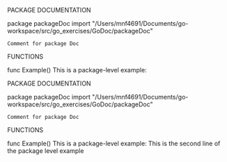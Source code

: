 PACKAGE DOCUMENTATION

package packageDoc
    import "/Users/mnf4691/Documents/go-workspace/src/go_exercises/GoDoc/packageDoc"

    Comment for package Doc

FUNCTIONS

func Example()
    This is a package-level example:


PACKAGE DOCUMENTATION

package packageDoc
    import "/Users/mnf4691/Documents/go-workspace/src/go_exercises/GoDoc/packageDoc"

    Comment for package Doc

FUNCTIONS

func Example()
    This is a package-level example: This is the second line of the package
    level example


